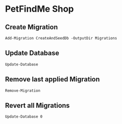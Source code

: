 # PetFindMe Shop

## Create Migration
`Add-Migration CreateAndSeedDb -OutputDir Migrations`

## Update Database
`Update-Database`

## Remove last applied Migration
`Remove-Migration`

## Revert all Migrations
`Update-Database 0`